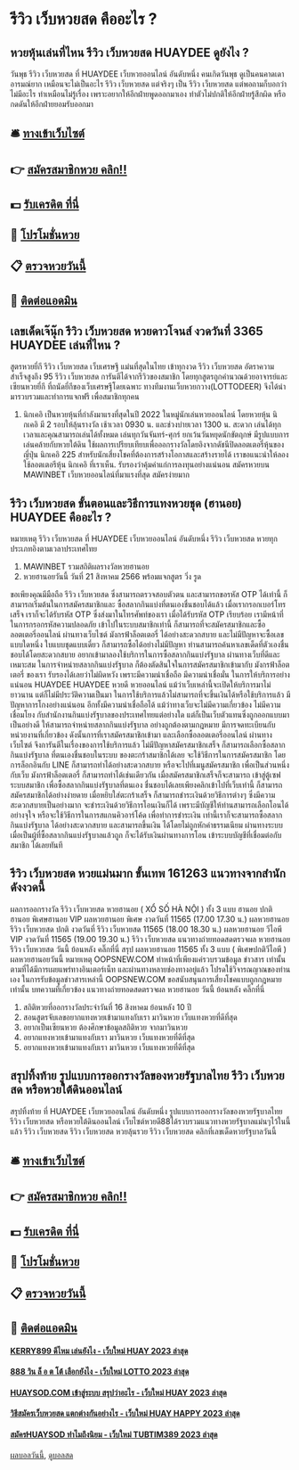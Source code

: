 # รีวิว เว็บหวยสด คืออะไร ?
## หวยหุ้นเล่นที่ไหน รีวิว เว็บหวยสด HUAYDEE ดูยังไง ?
วันพุธ รีวิว เว็บหวยสด ที่ HUAYDEE เว็บหวยออนไลน์ อันดับหนึ่ง คนเกิดวันพุธ ดูเป็นคนคาดเดาอารมณ์ยาก เหมือนจะไม่เป็นอะไร รีวิว เว็บหวยสด แต่จริงๆ เป็น รีวิว เว็บหวยสด แต่พอถามก็บอกว่าไม่มีอะไร ทำเหมือนไม่รู้เรื่อง เพราะอยากให้อีกฝ่ายพูดออกมาเอง ทำตัวไม่ปกติให้อีกฝ่ายรู้สึกผิด หรือกดดันให้อีกฝ่ายยอมรับออกมา

## 🛎 [ทางเข้าเว็บไซต์](https://bit.ly/3BG5bNw)
## 👉 [สมัครสมาชิกหวย คลิก!!](https://bit.ly/3BG5bNw)
## 💵 [รับเครดิต ที่นี่](https://bit.ly/3C3mvgS)
## 👑 [โปรโมชั่นหวย](https://bit.ly/3C3mvgS)
## 📋 [ตรวจหวยวันนี้](https://bit.ly/3C3mvgS)
## 📱 [ติดต่อแอดมิน](https://bit.ly/3C3mvgS)

## เลขเด็ดเจ๊นุ๊ก รีวิว เว็บหวยสด หวยดาวโจนส์ งวดวันที่ 3365 HUAYDEE เล่นที่ไหน ?
สูตรหวยยี่กี รีวิว เว็บหวยสด เว็บเศรษฐี แม่นที่สุดในไทย เข้าทุกงวด รีวิว เว็บหวยสด อัตราความสำเร็จสูงถึง 95 รีวิว เว็บหวยสด การันตีได้จากรีวิวของสมาชิก โดยทุกสูตรถูกคำนวณด้วยอาจารย์และเซียนหวยยี่กี ที่ถนัดยี่กีของเว็บเศรษฐีโดยเฉพาะ ทางทีมงานเว็บหวยกวาง(LOTTODEER) จึงได้นำมารวบรวมและทำการแจกฟรี เพื่อสมาชิกทุกคน
1. นิกเคอิ เป็นหวยหุ้นที่กำลังมาแรงที่สุดในปี 2022 ในหมู่นักเล่นหวยออนไลน์ โดยหวยหุ้น นิกเคอิ มี 2 รอบให้ลุ้นรางวัล เช้าเวลา 0930 น. และช่วงบ่ายเวลา 1300 น. สะดวก เล่นได้ทุกเวลาและคุณสามารถเล่นได้ทั้งหมด เล่นทุกวันจันทร์-ศุกร์ ยกเว้นวันหยุดนักขัตฤกษ์ มีรูปแบบการเล่นคล้ายกับหวยใต้ดิน ใช้ผลการเปรียบเทียบเพื่อออกรางวัลโดยอิงจากดัชนีปิดลอตเตอรี่หุ้นของญี่ปุ่น นิกเคอิ 225 สำหรับนักเสี่ยงโชคที่ต้องการสร้างโอกาสและสร้างรายได้ เราขอแนะนำให้ลองใช้ลอตเตอรีหุ้น นิกเคอิ ที่เราเห็น. รับรองว่าคุ้มค่าแก่การลงทุนอย่างแน่นอน สมัครหวยบน MAWINBET เว็บหวยออนไลน์ที่มาแรงที่สุด สมัครง่ายมาก

## รีวิว เว็บหวยสด ขั้นตอนและวิธีการแทงหวยชุด (ฮานอย) HUAYDEE คืออะไร ?
หมายเหตุ รีวิว เว็บหวยสด ที่ HUAYDEE เว็บหวยออนไลน์ อันดับหนึ่ง รีวิว เว็บหวยสด หวยทุกประเภทอิงตามเวลาประเทศไทย
1. MAWINBET รวมสถิติผลรางวัลหวยฮานอย
2. หวยฮานอยวันนี้ วันที่ 21 สิงหาคม 2566 พร้อมแจกสูตร วิ่ง รูด

ขอเพียงคุณมีมือถือ รีวิว เว็บหวยสด ซึ่งสามารถตรวจสอบตัวตน และสามารถขอรหัส OTP ได้เท่านี้ ก็สามารถเริ่มต้นในการสมัครสมาชิกและ ซื้อสลากกินแบ่งที่ตนเองชื่นชอบได้แล้ว เมื่อเรากรอกเบอร์โทรเสร็จ เราก็จะได้รับรหัส OTP ซึ่งส่งมาในโทรศัพท์ของเรา เมื่อได้รับรหัส OTP เรียบร้อย เรามีหน้าที่ในการกรอกรหัสความปลอดภัย เข้าไปในระบบสมาชิกเท่านี้ ก็สามารถที่จะสมัครสมาชิกและซื้อลอตเตอรี่ออนไลน์ ผ่านทางเว็บไซต์ มังกรฟ้าล็อตเตอรี่ ได้อย่างสะดวกสบาย และไม่มีปัญหาจะซื้อเลขแบบใดหนึ่ง ใบแบบชุดแบบเดี่ยว ก็สามารถซื้อได้อย่างไม่มีปัญหา ท่านสามารถค้นหาเลขเด็ดที่ตัวเองชื่นชอบได้โดยสะดวกสบาย
อยากเข้ามาลองใช้บริการในการซื้อสลากกินแบ่งรัฐบาล ผ่านทางเว็บที่ดีและเหมาะสม ในการจำหน่ายสลากกินแบ่งรัฐบาล ก็ต้องตัดสินใจในการสมัครสมาชิกเข้ามากับ มังกรฟ้าล็อตเตอรี่ ของเรา รับรองได้เลยว่าไม่ผิดหวัง เพราะมีความน่าเชื่อถือ มีความน่าเชื่อมั่น ในการให้บริการอย่างแน่นอน HUAYDEE HUAYDEE หวยดี หวยออนไลน์ แม้ว่าเว็บเหล่านี้จะเปิดให้บริการมาไม่ยาวนาน แต่ก็ไม่มีประวัติความเป็นมา ในการใช้บริการแล้วไม่สามารถที่จะขึ้นเงินได้หรือใช้บริการแล้ว มีปัญหาการโกงอย่างแน่นอน อีกทั้งมีความน่าเชื่อถือได้ แม้ว่าทางเว็บจะไม่มีความเกี่ยวข้อง ไม่มีความเชื่อมโยง กับสำนักงานกินแบ่งรัฐบาลของประเทศไทยแต่อย่างใด แต่ก็เป็นเว็บตัวแทนซึ่งถูกออกแบบมาเป็นอย่างดี ให้สามารถจำหน่ายสลากกินแบ่งรัฐบาล อย่างถูกต้องตามกฎหมาย
มีการจดทะเบียนกับหน่วยงานที่เกี่ยวข้อง ดังนั้นการที่เราสมัครสมาชิกเข้ามา และเลือกซื้อลอตเตอรี่ออนไลน์ ผ่านทางเว็บไซต์ จึงการันตีในเรื่องของการใช้บริการแล้ว ไม่มีปัญหาสมัครสมาชิกเสร็จ ก็สามารถเลือกซื้อสลากกินแบ่งรัฐบาล ที่ตนเองชื่นชอบในระบบ ของตะกร้าสมาชิกได้เลย จะใช้วิธีการในการสมัครสมาชิก โดยการล็อกอินกับ LINE ก็สามารถทำได้อย่างสะดวกสบาย หรือจะไปที่เมนูสมัครสมาชิก เพื่อเป็นส่วนหนึ่งกับเว็บ มังกรฟ้าล็อตเตอรี่ ก็สามารถทำได้เช่นเดียวกัน เมื่อสมัครสมาชิกเสร็จก็จะสามารถ เข้าสู่ตู้เซฟระบบสมาชิก เพื่อซื้อสลากกินแบ่งรัฐบาลที่ตนเอง ชื่นชอบได้เลยเพียงคลิกเข้าไปที่เว็บเท่านี้ ก็สามารถสมัครสมาชิกได้อย่างง่ายดาย
เมื่อหยิบใส่ตะกร้าเสร็จ ก็สามารถชำระเงินด้วยวิธีการต่างๆ ซึ่งมีความสะดวกสบายเป็นอย่างมาก จะชำระเงินด้วยวิธีการโอนเงินก็ได้ เพราะมีบัญชีให้ท่านสามารถเลือกโอนได้อย่างจุใจ หรือจะใช้วิธีการในการสแกนคิวอาร์โค้ด เพื่อทำการชำระเงิน เท่านี้เราก็จะสามารถซื้อสลากกินแบ่งรัฐบาล ได้อย่างสะดวกสบาย และสามารถขึ้นเงิน ได้โดยไม่ถูกหักค่าธรรมเนียม ผ่านทางระบบ เมื่อเป็นผู้ที่ซื้อสลากกินแบ่งรัฐบาลแล้วถูก ก็จะได้รับเงินผ่านทางการโอน เข้าระบบบัญชีที่เชื่อมต่อกับสมาชิก ได้เลยทันที

## รีวิว เว็บหวยสด หวยแม่นมาก ขั้นเทพ 161263 แนวทางจากสำนักดังงวดนี้
ผลการออกรางวัล รีวิว เว็บหวยสด หวยฮานอย ( XỔ SỐ HÀ NỘI ) ทั้ง 3 แบบ ฮานอย ปกติฮานอย พิเศษฮานอย VIP
ผลหวยฮานอย พิเศษ งวดวันที่ 11565 (17.00 17.30 น.)
ผลหวยฮานอย รีวิว เว็บหวยสด ปกติ งวดวันที่ รีวิว เว็บหวยสด 11565 (18.00 18.30 น.)
ผลหวยฮานอย วีไอพี VIP งวดวันที่ 11565 (19.00 19.30 น.)
 รีวิว เว็บหวยสด แนวทางถ่ายทอดสดตรวจผล หวยฮานอย รีวิว เว็บหวยสด วันนี้ ย้อนหลัง คลิ๊กที่นี่ 
สรุป ผลหวยฮานอย 11565 ทั้ง 3 แบบ ( พิเศษปกติวีไอพี ) ผลหวยฮานอยวันนี้
หมายเหตุ OOPSNEW.COM ทำหน้าที่เพียงแค่รวบรวมข้อมูล ข่าวสาร เท่านั้น ตามที่ได้มีการเผยแพร่ทางอินเตอร์เน็ท และผ่านทางหลายช่องทางอยู่แล้ว โปรดใช้วิจารณญาณของท่านเอง ในการรับข้อมูลข่าวสารเหล่านี้ OOPSNEW.COM ขอสนับสนุนการเสี่ยงโชคแบบถูกกฎหมายเท่านั้น
บทความที่เกี่ยวข้อง
แนวทางถ่ายทอดสดตรวจผล หวยฮานอย วันนี้ ย้อนหลัง คลิ๊กที่นี่
1. สถิติหวยที่ออกรางวัลประจำวันที่ 16 สิงหาคม ย้อนหลัง 10 ปี
2. สอนสูตรจับเลขอยากแทงหวยเข้ามาแทงกับเรา มาวินหวย เว็บแทงหวยที่ดีที่สุด
3. อยากเป็นเซียนหวย ต้องศึกษาข้อมูลสถิติหวย จากมาวินหวย
4. อยากแทงหวยเข้ามาแทงกับเรา มาวินหวย เว็บแทงหวยที่ดีที่สุด
5. อยากแทงหวยเข้ามาแทงกับเรา มาวินหวย เว็บแทงหวยที่ดีที่สุด

## สรุปทิ้งท้าย รูปแบบการออกรางวัลของหวยรัฐบาลไทย รีวิว เว็บหวยสด หรือหวยใต้ดินออนไลน์
สรุปทิ้งท้าย ที่ HUAYDEE เว็บหวยออนไลน์ อันดับหนึ่ง รูปแบบการออกรางวัลของหวยรัฐบาลไทย รีวิว เว็บหวยสด หรือหวยใต้ดินออนไลน์ เว็บไซต์หวยดี88ได้รวบรวมแนวทางหวยรัฐบาลแม่นๆไว้ในนี้แล้ว รีวิว เว็บหวยสด รีวิว เว็บหวยสด หวยลุ้นรวย รีวิว เว็บหวยสด คลิกที่เลขเด็ดหวยรัฐบาลวันนี้

## 🛎 [ทางเข้าเว็บไซต์](https://bit.ly/3BG5bNw)
## 👉 [สมัครสมาชิกหวย คลิก!!](https://bit.ly/3BG5bNw)
## 💵 [รับเครดิต ที่นี่](https://bit.ly/3C3mvgS)
## 👑 [โปรโมชั่นหวย](https://bit.ly/3C3mvgS)
## 📋 [ตรวจหวยวันนี้](https://bit.ly/3C3mvgS)
## 📱 [ติดต่อแอดมิน](https://bit.ly/3C3mvgS)

#### [KERRY899 ดีไหม เล่นยังไง - เว็บใหม่ HUAY 2023 ล่าสุด](https://atom.io/themes/kerry899%20ดีไหม%20เล่นยังไง%20-%20เว็บใหม่%20huay%202023%20ล่าสุด)
#### [888 วิน ล็ อ ต โต้ เลือกยังไง - เว็บใหม่ LOTTO 2023 ล่าสุด](https://atom.io/themes/888%20วิน%20ล็%20อ%20ต%20โต้%20เลือกยังไง%20-%20เว็บใหม่%20lotto%202023%20ล่าสุด)
#### [HUAYSOD.COM เข้าสู่ระบบ สรุปว่าอะไร - เว็บใหม่ HUAY 2023 ล่าสุด](https://atom.io/themes/huaysod.com%20เข้าสู่ระบบ%20สรุปว่าอะไร%20-%20เว็บใหม่%20huay%202023%20ล่าสุด)
#### [วิธีสมัครเว็บหวยสด แตกต่างกันอย่างไร - เว็บใหม่ HUAY HAPPY 2023 ล่าสุด](https://atom.io/themes/วิธีสมัครเว็บหวยสด%20แตกต่างกันอย่างไร%20-%20เว็บใหม่%20huay%20happy%202023%20ล่าสุด)
#### [สมัครHUAYSOD ทำไมถึงนิยม - เว็บใหม่ TUBTIM389 2023 ล่าสุด](https://atom.io/themes/สมัครhuaysod%20ทำไมถึงนิยม%20-%20เว็บใหม่%20tubtim389%202023%20ล่าสุด)

[ผลบอลวันนี้](https://siamsport.tv "ผลบอลวันนี้"), [ดูบอลสด](https://siamsport.tv/ดูบอลสด "ดูบอลสด")